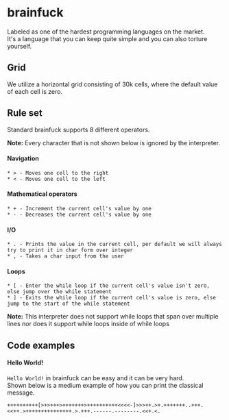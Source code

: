 # brainfuck

Labeled as one of the hardest programming languages on the market.<br/>
It's a language that you can keep quite simple and you can also torture yourself.

## Grid
We utilize a horizontal grid consisting of 30k cells, where the default value of each cell is zero.

## Rule set
Standard brainfuck supports 8 different operators.

<b>Note:</b> Every character that is not shown below is ignored by the interpreter.

#### Navigation
```
* > - Moves one cell to the right
* < - Moves one cell to the left
```

#### Mathematical operators
```
* + - Increment the current cell's value by one
* - - Decreases the current cell's value by one
```

#### I/O
```
* . - Prints the value in the current cell, per default we will always try to print it in char form over integer
* , - Takes a char input from the user
```

#### Loops
```
* [ - Enter the while loop if the current cell's value isn't zero, else jump over the while statement
* ] - Exits the while loop if the current cell's value is zero, else jump to the start of the while statement
```

<b>Note:</b> This interpreter does not support while loops that span over multiple lines nor does it support while loops inside of while loops

## Code examples

#### Hello World!

`Hello World!` in brainfuck can be easy and it can be very hard. <br/>
Shown below is a medium example of how you can print the classical message.
```
++++++++++[>+>+++>+++++++>++++++++++<<<<-]>>>++.>+.+++++++..+++.<<++.>+++++++++++++++.>.+++.------.--------.<<+.<.
```